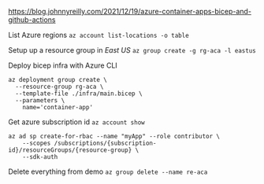 https://blog.johnnyreilly.com/2021/12/19/azure-container-apps-bicep-and-github-actions

List Azure regions
`az account list-locations -o table`

Setup up a resource group in *East US*
`az group create -g rg-aca -l eastus`

Deploy bicep infra with Azure CLI
```
az deployment group create \
  --resource-group rg-aca \
  --template-file ./infra/main.bicep \
  --parameters \
    name='container-app'
```

Get azure subscription id
`az account show`

```
az ad sp create-for-rbac --name "myApp" --role contributor \
    --scopes /subscriptions/{subscription-id}/resourceGroups/{resource-group} \
    --sdk-auth
```

Delete everything from demo
`az group delete --name re-aca`